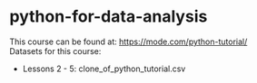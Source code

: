 # python-for-data-analysis
This course can be found at: https://mode.com/python-tutorial/ <br>
Datasets for this course: 
* Lessons 2 - 5: clone_of_python_tutorial.csv
